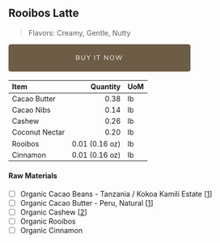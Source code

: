 ## Rooibos Latte
> Flavors: Creamy, Gentle, Nutty

[![Buy Now](/assets/images/buy-now.png "Buy Now")](https://shop.osocra.com/collections/bars/products/21110916)

| Item | Quantity | UoM  |
| :---     | ---:    | :--- |
| Cacao Butter   | 0.38   | lb    |
| Cacao Nibs  | 0.14   | lb    |
| Cashew   | 0.26  | lb      |
| Coconut Nectar   | 0.20 | lb      |
| Rooibos   | 0.01 (0.16 oz) | lb      |
| Cinnamon   | 0.01 (0.16 oz) | lb      |

#### Raw Materials
- [ ] Organic Cacao Beans -  Tanzania / Kokoa Kamili Estate [[1](/vendors)]
- [ ] Organic Cacao Butter - Peru, Natural [[1](/vendors)]
- [ ] Organic Cashew [[2](/vendors)]
- [ ] Organic Rooibos
- [ ] Organic Cinnamon
